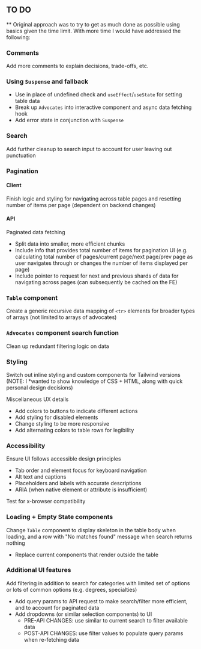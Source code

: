 ## TO DO

** Original approach was to try to get as much done as possible using basics given the time limit. With more time I would have addressed the following:


### Comments
Add more comments to explain decisions, trade-offs, etc.


### Using `Suspense` and fallback
  - Use in place of undefined check and `useEffect`/`useState` for setting table data
  - Break up `Advocates` into interactive component and async data fetching hook
  - Add error state in conjunction with `Suspense`


### Search
Add further cleanup to search input to account for user leaving out punctuation


### Pagination

#### Client
Finish logic and styling for navigating across table pages and resetting number of items per page (dependent on backend changes)

#### API
Paginated data fetching
  - Split data into smaller, more efficient chunks
  - Include info that provides total number of items for pagination UI (e.g. calculating total number of pages/current page/next page/prev page as user navigates through or changes the number of items displayed per page)
  - Include pointer to request for next and previous shards of data for navigating across pages (can subsequently be cached on the FE)


### `Table` component
Create a generic recursive data mapping of `<tr>` elements for broader types of arrays (not limited to arrays of advocates)


### `Advocates` component search function
Clean up redundant filtering logic on data


### Styling
Switch out inline styling and custom components for Tailwind versions (NOTE: I *wanted to show knowledge of CSS + HTML, along with quick personal design decisions)

Miscellaneous UX details
  - Add colors to buttons to indicate different actions
  - Add styling for disabled elements
  - Change styling to be more responsive
  - Add alternating colors to table rows for legibility


### Accessibility
Ensure UI follows accessible design principles
  - Tab order and element focus for keyboard navigation
  - Alt text and captions
  - Placeholders and labels with accurate descriptions
  - ARIA (when native element or attribute is insufficient)

Test for x-browser compatibility


### Loading + Empty State components
Change `Table` component to display skeleton in the table body when loading, and a row with "No matches found" message when search returns nothing
  - Replace current components that render outside the table


### Additional UI features
Add filtering in addition to search for categories with limited set of options or lots of common options (e.g. degrees, specialties)
  - Add query params to API request to make search/filter more efficient, and to account for paginated data
  - Add dropdowns (or similar selection components) to UI
    - PRE-API CHANGES: use similar to current search to filter available data
    - POST-API CHANGES: use filter values to populate query params when re-fetching data



